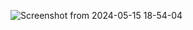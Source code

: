 ![Screenshot from 2024-05-15 18-54-04](https://github.com/etienne-kagaba/alu-scripting/assets/156916057/b3d96b3a-2474-4e33-8aaf-a05651ca1682)
